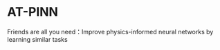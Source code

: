 # AT-PINN
Friends are all you need：Improve physics-informed neural networks by learning similar tasks
